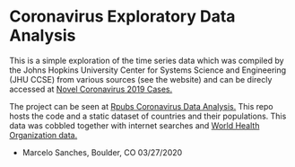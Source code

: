 # Coronavirus Exploratory Data Analysis

This is a simple exploration of the time series data which was compiled by the Johns Hopkins University Center for Systems Science and Engineering (JHU CCSE) from various sources (see the website) and can be direcly accessed at [Novel Coronavirus 2019 Cases.](https://data.humdata.org/dataset/novel-coronavirus-2019-ncov-cases)

The project can be seen at [Rpubs Coronavirus Data Analysis.](https://rpubs.com/BigBangData/Coronavirus) This repo hosts the 
code and a static dataset of countries and their populations. This data was cobbled together with internet searches and [World Health Organization data.](https://apps.who.int/gho/data/view.main.POP2040ALL?lang=en)


* Marcelo Sanches, Boulder, CO 03/27/2020
